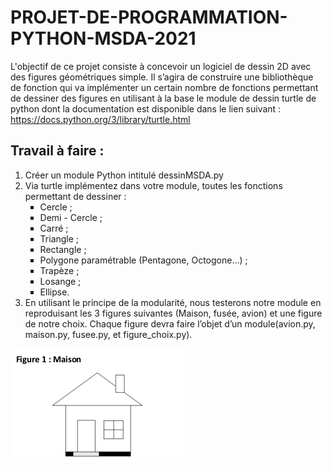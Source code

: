# PROJET-DE-PROGRAMMATION-PYTHON-MSDA-2021

L'objectif de ce projet consiste à concevoir un logiciel de dessin 2D avec des figures géométriques simple. Il s’agira de construire une bibliothèque de fonction qui va implémenter un certain nombre de fonctions permettant de dessiner des figures en utilisant à la base le module de dessin turtle de python dont la documentation est disponible dans le lien suivant : https://docs.python.org/3/library/turtle.html

## Travail à faire :

<ol>
  <li>Créer un module Python intitulé dessinMSDA.py</li>
  <li>Via turtle implémentez dans votre module, toutes les fonctions permettant de dessiner :
    <ul>
      <li type="square">Cercle ;</li>
      <li type="square">Demi - Cercle ;</li>
      <li type="square">Carré ;</li>
      <li type="square">Triangle ;</li>
      <li type="square">Rectangle ;</li>
      <li type="square">Polygone paramétrable (Pentagone, Octogone…) ;</li>
      <li type="square">Trapèze ;</li>
      <li type="square">Losange ;</li>
      <li type="square">Ellipse.</li>
    </ul>
  </li>
  <li>En utilisant le principe de la modularité, nous testerons notre module en reproduisant les 3 figures suivantes
(Maison, fusée, avion) et une figure de notre choix. Chaque figure devra faire l’objet d’un
module(avion.py, maison.py, fusee.py, et figure_choix.py).
</li>
</ol>
<img src="https://raw.githubusercontent.com/ziza595/PROJET-DE-PROGRAMMATION-PYTHON-MSDA-2021/main/img/fig1.png">
